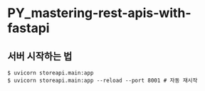 # PY_mastering-rest-apis-with-fastapi

## 서버 시작하는 법

```
$ uvicorn storeapi.main:app
$ uvicorn storeapi.main:app --reload --port 8001 # 자동 재시작
```
